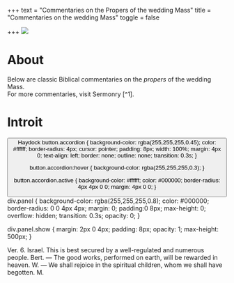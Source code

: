 +++
text = "Commentaries on the Propers of the wedding Mass"
title = "Commentaries on the wedding Mass"
toggle = false

+++
![](/uploads/_MG_0413-min.JPG)

# About

Below are classic Biblical commentaries on the _propers_ of the wedding Mass.  
For more commentaries, visit Sermonry \[^1\].

# Introit

<button class="accordion"> 
Haydock 
button.accordion { 
background-color: rgba(255,255,255,0.45); 
color: #ffffff; 
border-radius: 4px; 
cursor: pointer; 
padding: 8px; 
width: 100%; 
margin: 4px 0; 
text-align: left; 
border: none; 
outline: none; 
transition: 0.3s; 
} 

button.accordion:hover { 
background-color: rgba(255,255,255,0.3); 
} 

button.accordion.active { 
background-color: #ffffff; 
color: #000000; 
border-radius: 4px 4px 0 0; 
margin: 4px 0 0; 
} 
</button> 
div.panel { 
background-color: rgba(255,255,255,0.8); 
color: #000000; 
border-radius: 0 0 4px 4px; 
margin: 0; 
padding:0 8px; 
max-height: 0; 
overflow: hidden; 
transition: 0.3s; 
opacity: 0; 
} 

div.panel.show { 
margin: 2px 0 4px; 
padding: 8px; 
opacity: 1; 
max-height: 500px; 
}
<div class="panel"> 
Ver. 6. Israel. This is best secured by a well-regulated and numerous people. Bert. — The good works, performed on earth, will be rewarded in heaven. W. — We shall rejoice in the spiritual children, whom we shall have begotten. M.
</div>
